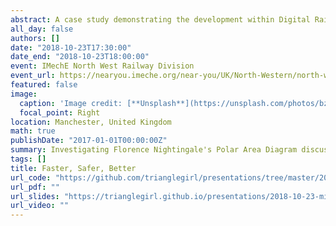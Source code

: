 ```yaml
---
abstract: A case study demonstrating the development within Digital Rail to improve the passenger experience at the Platform Train Interface (PTI). An invited talk to the local group of the IMechE Railway division.
all_day: false
authors: []
date: "2018-10-23T17:30:00"
date_end: "2018-10-23T18:00:00"
event: IMechE North West Railway Division
event_url: https://nearyou.imeche.org/near-you/UK/North-Western/north-western-rd-centre/event-detail?id=15559
featured: false
image:
  caption: 'Image credit: [**Unsplash**](https://unsplash.com/photos/bzdhc5b3Bxs)'
  focal_point: Right
location: Manchester, United Kingdom
math: true
publishDate: "2017-01-01T00:00:00Z"
summary: Investigating Florence Nightingale's Polar Area Diagram discussing how she used them to argue a case for better hospital management. 
tags: []
title: Faster, Safer, Better
url_code: "https://github.com/trianglegirl/presentations/tree/master/2018-10-23-mind-the-gap-iMechE"
url_pdf: ""
url_slides: "https://trianglegirl.github.io/presentations/2018-10-23-mind-the-gap-iMechE/2018-10-23-mind-the-gap-iMechE.html#1"
url_video: ""
---
```

